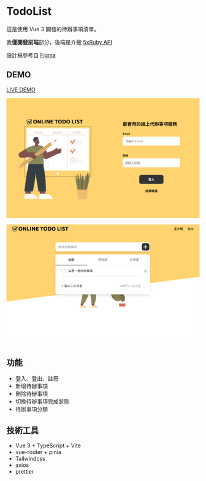 # TodoList
這是使用 Vue 3 開發的待辦事項清單。

我**僅開發前端**部分，後端是介接 [5xRuby API](https://todoo.5xcamp.us/)

設計稿參考自 [Figma](https://www.figma.com/file/pFivfS3rDX3N3u3dN9aIlx/TodoList)

## DEMO
[LIVE DEMO](https://sayoko123f.github.io/todo-5xruby/)

![](/demo/demo-1.PNG "demo-1")

![](/demo/demo-2.PNG "demo-2")

## 功能
- 登入、登出、註冊
- 新增待辦事項
- 刪除待辦事項
- 切換待辦事項完成狀態
- 待辦事項分類

## 技術工具
- Vue 3 + TypeScript + Vite
- vue-router + pinia
- Tailwindcss
- axios
- prettier